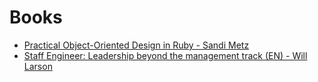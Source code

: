 # Books

- [Practical Object-Oriented Design in Ruby - Sandi Metz](./ood-in-ruby/README.md)
- [Staff Engineer: Leadership beyond the management track (EN) - Will Larson](./staff-engineer/README-en.md)
